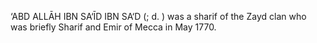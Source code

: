 ‘ABD ALLĀH IBN SA‘ĪD IBN SA‘D (‎; d. ) was a sharif of the Zayd clan who was briefly Sharif and Emir of Mecca in May 1770.
